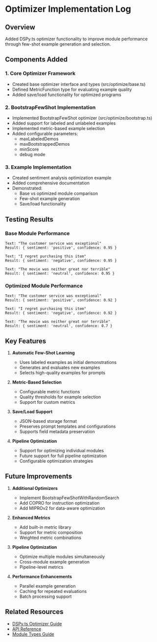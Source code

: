 # Optimizer Implementation Log

## Overview
Added DSPy.ts optimizer functionality to improve module performance through few-shot example generation and selection.

## Components Added

### 1. Core Optimizer Framework
- Created base optimizer interface and types (src/optimize/base.ts)
- Defined MetricFunction type for evaluating example quality
- Added save/load functionality for optimized programs

### 2. BootstrapFewShot Implementation
- Implemented BootstrapFewShot optimizer (src/optimize/bootstrap.ts)
- Added support for labeled and unlabeled examples
- Implemented metric-based example selection
- Added configurable parameters:
  - maxLabeledDemos
  - maxBootstrappedDemos
  - minScore
  - debug mode

### 3. Example Implementation
- Created sentiment analysis optimization example
- Added comprehensive documentation
- Demonstrated:
  - Base vs optimized module comparison
  - Few-shot example generation
  - Save/load functionality

## Testing Results

### Base Module Performance
```
Text: "The customer service was exceptional"
Result: { sentiment: 'positive', confidence: 0.95 }

Text: "I regret purchasing this item"
Result: { sentiment: 'negative', confidence: 0.95 }

Text: "The movie was neither great nor terrible"
Result: { sentiment: 'neutral', confidence: 0.95 }
```

### Optimized Module Performance
```
Text: "The customer service was exceptional"
Result: { sentiment: 'positive', confidence: 0.92 }

Text: "I regret purchasing this item"
Result: { sentiment: 'negative', confidence: 0.92 }

Text: "The movie was neither great nor terrible"
Result: { sentiment: 'neutral', confidence: 0.7 }
```

## Key Features
1. **Automatic Few-Shot Learning**
   - Uses labeled examples as initial demonstrations
   - Generates and evaluates new examples
   - Selects high-quality examples for prompts

2. **Metric-Based Selection**
   - Configurable metric functions
   - Quality thresholds for example selection
   - Support for custom metrics

3. **Save/Load Support**
   - JSON-based storage format
   - Preserves prompt templates and configurations
   - Supports field metadata preservation

4. **Pipeline Optimization**
   - Support for optimizing individual modules
   - Future support for full pipeline optimization
   - Configurable optimization strategies

## Future Improvements
1. **Additional Optimizers**
   - Implement BootstrapFewShotWithRandomSearch
   - Add COPRO for instruction optimization
   - Add MIPROv2 for data-aware optimization

2. **Enhanced Metrics**
   - Add built-in metric library
   - Support for metric composition
   - Weighted metric combinations

3. **Pipeline Optimization**
   - Optimize multiple modules simultaneously
   - Cross-module example generation
   - Pipeline-level metrics

4. **Performance Enhancements**
   - Parallel example generation
   - Caching for repeated evaluations
   - Batch processing support

## Related Resources
- [DSPy.ts Optimizer Guide](../../docs/guides/optimizers.md)
- [API Reference](../../docs/api/README.md)
- [Module Types Guide](../../docs/guides/module-types.md)
